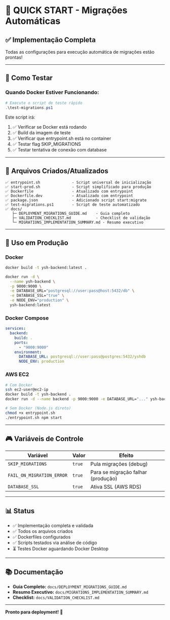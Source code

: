 # 🎯 QUICK START - Migrações Automáticas

## ✅ Implementação Completa

Todas as configurações para execução automática de migrações estão prontas!

---

## 🚀 Como Testar

### Quando Docker Estiver Funcionando:

```powershell
# Execute o script de teste rápido
.\test-migrations.ps1
```

Este script irá:
1. ✅ Verificar se Docker está rodando
2. ✅ Build da imagem de teste
3. ✅ Verificar que entrypoint.sh está no container
4. ✅ Testar flag SKIP_MIGRATIONS
5. ✅ Testar tentativa de conexão com database

---

## 📁 Arquivos Criados/Atualizados

```
✅ entrypoint.sh              - Script universal de inicialização
✅ start-prod.sh              - Script simplificado para produção
✅ Dockerfile                 - Atualizado com entrypoint
✅ Dockerfile.dev             - Atualizado com entrypoint
✅ package.json               - Adicionado script start:migrate
✅ test-migrations.ps1        - Script de teste automatizado
✅ docs/
   ├─ DEPLOYMENT_MIGRATIONS_GUIDE.md    - Guia completo
   ├─ VALIDATION_CHECKLIST.md           - Checklist de validação
   └─ MIGRATIONS_IMPLEMENTATION_SUMMARY.md - Resumo executivo
```

---

## 🐳 Uso em Produção

### Docker

```bash
docker build -t ysh-backend:latest .

docker run -d \
  --name ysh-backend \
  -p 9000:9000 \
  -e DATABASE_URL="postgresql://user:pass@host:5432/db" \
  -e DATABASE_SSL="true" \
  -e NODE_ENV="production" \
  ysh-backend:latest
```

### Docker Compose

```yaml
services:
  backend:
    build: .
    ports:
      - "9000:9000"
    environment:
      DATABASE_URL: postgresql://user:pass@postgres:5432/yshdb
      NODE_ENV: production
```

### AWS EC2

```bash
# Com Docker
ssh ec2-user@ec2-ip
docker build -t ysh-backend .
docker run -d --name backend -p 9000:9000 -e DATABASE_URL="..." ysh-backend

# Sem Docker (Node.js direto)
chmod +x entrypoint.sh
./entrypoint.sh npm start
```

---

## 🎮 Variáveis de Controle

| Variável | Valor | Efeito |
|----------|-------|--------|
| `SKIP_MIGRATIONS` | `true` | Pula migrações (debug) |
| `FAIL_ON_MIGRATION_ERROR` | `true` | Para se migração falhar (produção) |
| `DATABASE_SSL` | `true` | Ativa SSL (AWS RDS) |

---

## 📊 Status

- ✅ Implementação completa e validada
- ✅ Todos os arquivos criados
- ✅ Dockerfiles configurados
- ✅ Scripts testados via análise de código
- ⏳ Testes Docker aguardando Docker Desktop

---

## 📚 Documentação

- **Guia Completo:** `docs/DEPLOYMENT_MIGRATIONS_GUIDE.md`
- **Resumo Executivo:** `docs/MIGRATIONS_IMPLEMENTATION_SUMMARY.md`
- **Checklist:** `docs/VALIDATION_CHECKLIST.md`

---

**Pronto para deployment!** 🚀
